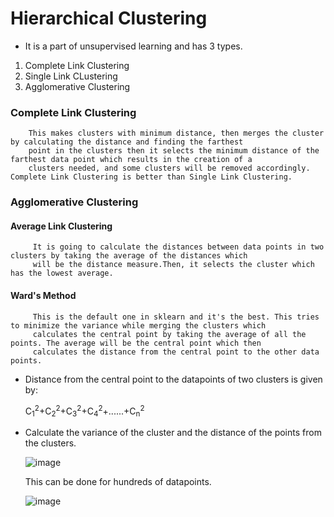 # Hierarchical Clustering

  - It is a part of unsupervised learning and has 3 types.
  
  1. Complete Link Clustering
  2. Single Link CLustering
  3. Agglomerative Clustering

### Complete Link Clustering

        This makes clusters with minimum distance, then merges the cluster by calculating the distance and finding the farthest  
        point in the clusters then it selects the minimum distance of the farthest data point which results in the creation of a 
        clusters needed, and some clusters will be removed accordingly. Complete Link Clustering is better than Single Link Clustering.
        
### Agglomerative Clustering

   #### Average Link Clustering
   
         It is going to calculate the distances between data points in two clusters by taking the average of the distances which 
         will be the distance measure.Then, it selects the cluster which has the lowest average.
        
   #### Ward's Method
   
         This is the default one in sklearn and it's the best. This tries to minimize the variance while merging the clusters which 
         calculates the central point by taking the average of all the points. The average will be the central point which then 
         calculates the distance from the central point to the other data points.
        
- Distance from the central point to the datapoints of two clusters is given by:
         
   C<sub>1</sub><sup>2</sup>+C<sub>2</sub><sup>2</sup>+C<sub>3</sub><sup>2</sup>+C<sub>4</sub><sup>2</sup>+......+C<sub>n</sub><sup>2</sup>
   
- Calculate the variance of the cluster and the distance of the points from the clusters.

   ![image](https://user-images.githubusercontent.com/78351203/123639338-b4a13300-d83d-11eb-8968-6f108d1ca26b.png)
   
    This can be done for hundreds of datapoints.

   
  
  ![image](https://user-images.githubusercontent.com/78351203/123637575-ce417b00-d83b-11eb-8e5a-96333e1f83c1.png)

         
         
